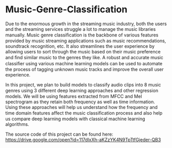 # Music-Genre-Classification

Due to the enormous growth in the streaming music industry, both the users and the streaming services struggle a lot to manage the music libraries manually. Music genre classiﬁcation is the backbone of various features provided by music streaming applications such as music recommendations, soundtrack recognition, etc. It also streamlines the user experience by allowing users to sort through the music based on their music preference and ﬁnd similar music to the genres they like. A robust and accurate music classiﬁer using various machine learning models can be used to automate the process of tagging unknown music tracks and improve the overall user experience.

In this project, we plan to build models to classify audio clips into 8 music genres using 3 diﬀerent deep learning approaches and other regression models. We will be using features extracted from MFCC and Mel spectrogram as they retain both frequency as well as time information. Using these approaches will help us understand how the frequency and time domain features aﬀect the music classiﬁcation process and also help us compare deep learning models with classical machine learning algorithms.

The source code of this project can be found here: https://drive.google.com/open?id=117dlxXh-aKZzYK4N9TpTtfGjeder-QB3
